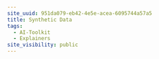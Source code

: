 ```yaml
---
site_uuid: 951da079-eb42-4e5e-acea-6095744a57a5
title: Synthetic Data
tags:
  - AI-Toolkit
  - Explainers
site_visibility: public
---
```


